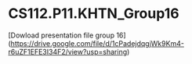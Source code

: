 # CS112.P11.KHTN_Group16


[Dowload presentation file group 16] (https://drive.google.com/file/d/1cPadejdqgjWk9Km4-r6uZF1EFE3I34F2/view?usp=sharing)
